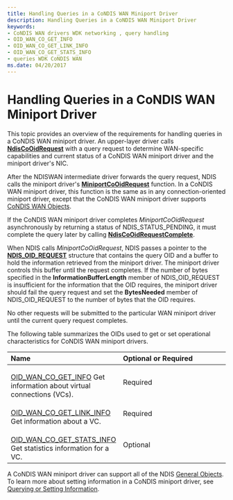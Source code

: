 ```yaml
---
title: Handling Queries in a CoNDIS WAN Miniport Driver
description: Handling Queries in a CoNDIS WAN Miniport Driver
keywords:
- CoNDIS WAN drivers WDK networking , query handling
- OID_WAN_CO_GET_INFO
- OID_WAN_CO_GET_LINK_INFO
- OID_WAN_CO_GET_STATS_INFO
- queries WDK CoNDIS WAN
ms.date: 04/20/2017
---
```


# Handling Queries in a CoNDIS WAN Miniport Driver





This topic provides an overview of the requirements for handling queries in a CoNDIS WAN miniport driver. An upper-layer driver calls [**NdisCoOidRequest**](/windows-hardware/drivers/ddi/ndis/nf-ndis-ndiscooidrequest) with a query request to determine WAN-specific capabilities and current status of a CoNDIS WAN miniport driver and the miniport driver's NIC.

After the NDISWAN intermediate driver forwards the query request, NDIS calls the miniport driver's [**MiniportCoOidRequest**](/windows-hardware/drivers/ddi/ndis/nc-ndis-miniport_co_oid_request) function. In a CoNDIS WAN miniport driver, this function is the same as in any connection-oriented miniport driver, except that the CoNDIS WAN miniport driver supports [CoNDIS WAN Objects](/windows-hardware/drivers/ddi/ntddndis/index).

If the CoNDIS WAN miniport driver completes *MiniportCoOidRequest* asynchronously by returning a status of NDIS\_STATUS\_PENDING, it must complete the query later by calling [**NdisCoOidRequestComplete**](/windows-hardware/drivers/ddi/ndis/nf-ndis-ndiscooidrequestcomplete).

When NDIS calls *MiniportCoOidRequest*, NDIS passes a pointer to the [**NDIS\_OID\_REQUEST**](/windows-hardware/drivers/ddi/oidrequest/ns-oidrequest-ndis_oid_request) structure that contains the query OID and a buffer to hold the information retrieved from the miniport driver. The miniport driver controls this buffer until the request completes. If the number of bytes specified in the **InformationBufferLength** member of NDIS\_OID\_REQUEST is insufficient for the information that the OID requires, the miniport driver should fail the query request and set the **BytesNeeded** member of NDIS\_OID\_REQUEST to the number of bytes that the OID requires.

No other requests will be submitted to the particular WAN miniport driver until the current query request completes.

The following table summarizes the OIDs used to get or set operational characteristics for CoNDIS WAN miniport drivers.

<table>
<colgroup>
<col width="50%" />
<col width="50%" />
</colgroup>
<thead>
<tr class="header">
<th align="left">Name</th>
<th align="left">Optional or Required</th>
</tr>
</thead>
<tbody>
<tr class="odd">
<td align="left"><p></p>
<a href="/windows-hardware/drivers/network/oid-wan-co-get-info" data-raw-source="[OID_WAN_CO_GET_INFO](./oid-wan-co-get-info.md)">OID_WAN_CO_GET_INFO</a>
Get information about virtual connections (VCs).</td>
<td align="left"><p>Required</p></td>
</tr>
<tr class="even">
<td align="left"><p></p>
<a href="/windows-hardware/drivers/network/oid-wan-co-get-link-info" data-raw-source="[OID_WAN_CO_GET_LINK_INFO](./oid-wan-co-get-link-info.md)">OID_WAN_CO_GET_LINK_INFO</a>
Get information about a VC.</td>
<td align="left"><p>Required</p></td>
</tr>
<tr class="odd">
<td align="left"><p></p>
<a href="/windows-hardware/drivers/network/oid-wan-co-get-stats-info" data-raw-source="[OID_WAN_CO_GET_STATS_INFO](./oid-wan-co-get-stats-info.md)">OID_WAN_CO_GET_STATS_INFO</a>
Get statistics information for a VC.</td>
<td align="left"><p>Optional</p></td>
</tr>
</tbody>
</table>

 

A CoNDIS WAN miniport driver can support all of the NDIS [General Objects](/previous-versions/windows/hardware/network/ff546510(v=vs.85)). To learn more about setting information in a CoNDIS miniport driver, see [Querying or Setting Information](querying-or-setting-information.md).

